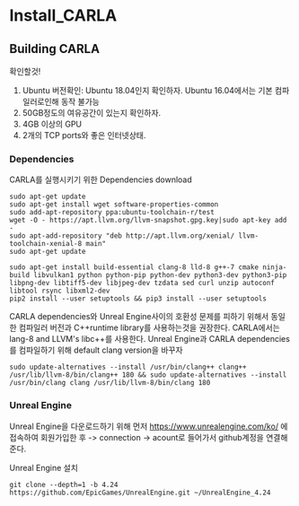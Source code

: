 # Install_CARLA
## Building CARLA
확인할것!
1. Ubuntu 버전확인: Ubuntu 18.04인지 확인하자. Ubuntu 16.04에서는 기본 컴파일러로인해 동작 불가능
2. 50GB정도의 여유공간이 있는지 확인하자.
3. 4GB 이상의 GPU
4. 2개의 TCP ports와 좋은 인터넷상태.
### Dependencies
CARLA를 실행시키기 위한 Dependencies download

```
sudo apt-get update
sudo apt-get install wget software-properties-common
sudo add-apt-repository ppa:ubuntu-toolchain-r/test
wget -O - https://apt.llvm.org/llvm-snapshot.gpg.key|sudo apt-key add -
sudo apt-add-repository "deb http://apt.llvm.org/xenial/ llvm-toolchain-xenial-8 main"
sudo apt-get update

sudo apt-get install build-essential clang-8 lld-8 g++-7 cmake ninja-build libvulkan1 python python-pip python-dev python3-dev python3-pip libpng-dev libtiff5-dev libjpeg-dev tzdata sed curl unzip autoconf libtool rsync libxml2-dev
pip2 install --user setuptools && pip3 install --user setuptools 

```
CARLA dependencies와 Unreal Engine사이의 호환성 문제를 피하기 위해서 동일한 컴파일러 버전과 C++runtime library를 사용하는것을 권장한다. CARLA에서는 lang-8 and LLVM's libc++를 사용한다. Unreal Engine과 CARLA dependencies를 컴파일하기 위해 default clang version을 바꾸자
```
sudo update-alternatives --install /usr/bin/clang++ clang++ /usr/lib/llvm-8/bin/clang++ 180 && sudo update-alternatives --install /usr/bin/clang clang /usr/lib/llvm-8/bin/clang 180
```
### Unreal Engine
Unreal Engine을 다운로드하기 위해 먼저 https://www.unrealengine.com/ko/ 에 접속하여 회원가입한 후 -> connection -> acount로 들어가서 github계정을 연결해준다.

Unreal Engine 설치
```
git clone --depth=1 -b 4.24 https://github.com/EpicGames/UnrealEngine.git ~/UnrealEngine_4.24
```



